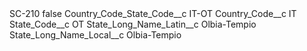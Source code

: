 <?xml version="1.0" encoding="UTF-8"?>
<CustomMetadata xmlns="http://soap.sforce.com/2006/04/metadata" xmlns:xsi="http://www.w3.org/2001/XMLSchema-instance" xmlns:xsd="http://www.w3.org/2001/XMLSchema">
    <label>SC-210</label>
    <protected>false</protected>
    <values>
        <field>Country_Code_State_Code__c</field>
        <value xsi:type="xsd:string">IT-OT</value>
    </values>
    <values>
        <field>Country_Code__c</field>
        <value xsi:type="xsd:string">IT</value>
    </values>
    <values>
        <field>State_Code__c</field>
        <value xsi:type="xsd:string">OT</value>
    </values>
    <values>
        <field>State_Long_Name_Latin__c</field>
        <value xsi:type="xsd:string">Olbia-Tempio</value>
    </values>
    <values>
        <field>State_Long_Name_Local__c</field>
        <value xsi:type="xsd:string">Olbia-Tempio</value>
    </values>
</CustomMetadata>
